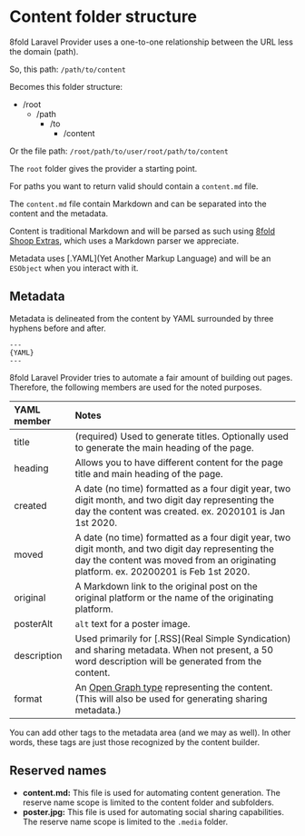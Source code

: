 # Content folder structure

8fold Laravel Provider uses a one-to-one relationship between the URL less the domain (path).

So, this path: `/path/to/content`

Becomes this folder structure:

- /root
    - /path
        - /to
            - /content

Or the file path: `/root/path/to/user/root/path/to/content`

The `root` folder gives the provider a starting point.

For paths you want to return valid should contain a `content.md` file.

The `content.md` file contain Markdown and can be separated into the content and the metadata.

Content is traditional Markdown and will be parsed as such using [8fold Shoop Extras](https://github.com/8fold/php-shoop-extras), which uses a Markdown parser we appreciate.

Metadata uses [.YAML](Yet Another Markup Language) and will be an `ESObject` when you interact with it.

## Metadata

Metadata is delineated from the content by YAML surrounded by three hyphens before and after.

```
---
{YAML}
---
```

8fold Laravel Provider tries to automate a fair amount of building out pages. Therefore, the following members are used for the noted purposes.

|YAML member |Notes                                                                                                  |
|:-----------|:------------------------------------------------------------------------------------------------------|
|title       |(required) Used to generate titles. Optionally used to generate the main heading of the page.          |
|heading     |Allows you to have different content for the page title and main heading of the page.                  |
|created     |A date (no time) formatted as a four digit year, two digit month, and two digit day representing the day the content was created. ex. 2020101 is Jan 1st 2020. |
|moved       |A date (no time) formatted as a four digit year, two digit month, and two digit day representing the day the content was moved from an originating platform. ex. 20200201 is Feb 1st 2020. |
|original    |A Markdown link to the original post on the original platform or the name of the originating platform. |
|posterAlt   |`alt` text for a poster image.                                                                         |
|description |Used primarily for [.RSS](Real Simple Syndication) and sharing metadata. When not present, a 50 word description will be generated from the content. |
|format      |An [Open Graph type](https://ogp.me/#types) representing the content. (This will also be used for generating sharing metadata.) |

You can add other tags to the metadata area (and we may as well). In other words, these tags are just those recognized by the content builder.

## Reserved names

- **content.md:** This file is used for automating content generation. The reserve name scope is limited to the content folder and subfolders.
- **poster.jpg:** This file is used for automating social sharing capabilities. The reserve name scope is limited to the `.media` folder.
